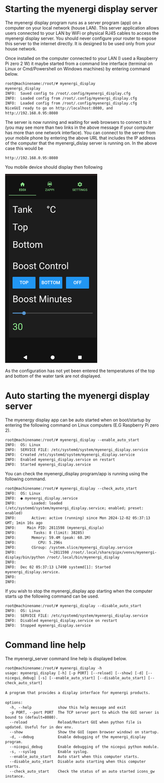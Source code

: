 # Starting the myenergi display server

The myenergi display program runs as a server program (app) on a computer on your local network (house LAN).
This server application allows users connected to your LAN by WiFi or physical RJ45 cables to access
the myenergi display server. You should never configure your router to expose this server to the
internet directly. It is designed to be used only from your house network.

Once installed on the computer connected to your LAN (I used a Raspberry Pi zero 2 W) it maybe started from
a command line interface (terminal on Linux or Cmd/Powershell on Windows machines) by entering command below.

```
root@machinename:/root/# myenergi_display
myenergi_display
INFO:  Saved config to /root/.config/myenergi_display.cfg
INFO:  Loaded config from /root/.config/myenergi_display.cfg
INFO:  Loaded config from /root/.config/myenergi_display.cfg
NiceGUI ready to go on http://localhost:8080, and http://192.168.0.95:8080
```

The server is now running and waiting for web browsers to connect to it (you may see more than two links in the above message if your computer has more than one network interface). You can connect to the server from your mobile phone by entering the above URL that includes the IP address of the computer that the myenergi_dislay server is running on. In the above case this would be

```
http://192.168.0.95:8080
```

You mobile device should display then following

<img src="images/startup_no_configuration.png" width="300"/>

As the configuration has not yet been entered the temperatures of the top and bottom of the water tank are not displayed.


# Auto starting the myenergi display server
The myenergy display app can be auto started when on boot/startup by entering the following command on Linux computers (E.G Raspberry Pi zero 2).

```
root@machinename:/root/# myenergi_display --enable_auto_start
INFO:  OS: Linux
INFO:  SERVICE FILE: /etc/systemd/system/myenergi_display.service
INFO:  Created /etc/systemd/system/myenergi_display.service
INFO:  Enabled myenergi_display.service on restart
INFO:  Started myenergi_display.service
```

You can check the myenergi_display program/app is running using the following command.

```
root@machinename:/root/# myenergi_display --check_auto_start
INFO:  OS: Linux
INFO:  ● myenergi_display.service
INFO:       Loaded: loaded (/etc/systemd/system/myenergi_display.service; enabled; preset: enabled)
INFO:       Active: active (running) since Mon 2024-12-02 05:37:13 GMT; 1min 16s ago
INFO:     Main PID: 2811598 (myenergi_displa)
INFO:        Tasks: 8 (limit: 38285)
INFO:       Memory: 59.4M (peak: 60.1M)
INFO:          CPU: 5.296s
INFO:       CGroup: /system.slice/myenergi_display.service
INFO:               └─2811598 /root/.local/share/pipx/venvs/myenergi-display/bin/python /root/.local/bin/myenergi_display
INFO:
INFO:  Dec 02 05:37:13 L7490 systemd[1]: Started myenergi_display.service.
INFO:
INFO:
```

If you wish to stop the myenergi_display app starting when the computer starts up the following command can be used.

```
root@machinename:/root/# myenergi_display --disable_auto_start
INFO:  OS: Linux
INFO:  SERVICE FILE: /etc/systemd/system/myenergi_display.service
INFO:  Disabled myenergi_display.service on restart
INFO:  Stopped myenergi_display.service
```

# Command line help
The myenergi_server command line help is displayed below.

```
root@machinename:/root/# myenergi_display -h
usage: myenergi_display [-h] [-p PORT] [--reload] [--show] [-d] [--nicegui_debug] [-s] [--enable_auto_start] [--disable_auto_start] [--check_auto_start]

A program that provides a display interface for myenergi products.

options:
  -h, --help            show this help message and exit
  -p PORT, --port PORT  The TCP server port to which the GUI server is bound to (default=8080).
  --reload              Reload/Restart GUI when python file is updated. Useful for in dev env.
  --show                Show the GUI (open browser window) on startup.
  -d, --debug           Enable debugging of the myenergi_display program.
  --nicegui_debug       Enable debugging of the nicegui python module.
  -s, --syslog          Enable syslog.
  --enable_auto_start   Auto start when this computer starts.
  --disable_auto_start  Disable auto starting when this computer starts.
  --check_auto_start    Check the status of an auto started icons_gw instance.
```


